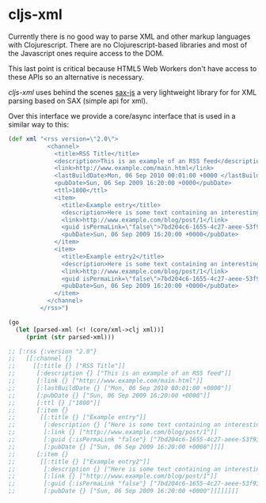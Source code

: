 cljs-xml
========

Currently there is no good way to parse XML and other markup languages with Clojurescript. There are no Clojurescript-based libraries and most of the Javascript ones require access to the DOM.

This last point is critical because HTML5 Web Workers don't have access to these APIs so an alternative is necessary.

*cljs-xml* uses behind the scenes [sax-js](https://github.com/isaacs/sax-js) a very lightweight library for for XML parsing based on SAX (simple api for xml).

Over this interface we provide a core/async interface that is used in a similar way to this:

```clojure
(def xml "<rss version=\"2.0\">
           <channel>
             <title>RSS Title</title>
             <description>This is an example of an RSS feed</description>
             <link>http://www.example.com/main.html</link>
             <lastBuildDate>Mon, 06 Sep 2010 00:01:00 +0000 </lastBuildDate>
             <pubDate>Sun, 06 Sep 2009 16:20:00 +0000</pubDate>
             <ttl>1800</ttl>
             <item>
               <title>Example entry</title>
               <description>Here is some text containing an interesting description.</description>
               <link>http://www.example.com/blog/post/1</link>
               <guid isPermaLink=\"false\">7bd204c6-1655-4c27-aeee-53f933c5395f</guid>
               <pubDate>Sun, 06 Sep 2009 16:20:00 +0000</pubDate>
             </item>
             <item>
               <title>Example entry2</title>
               <description>Here is some text containing an interesting description.</description>
               <link>http://www.example.com/blog/post/1</link>
               <guid isPermaLink=\"false\">7bd204c6-1655-4c27-aeee-53f933c5395f</guid>
               <pubDate>Sun, 06 Sep 2009 16:20:00 +0000</pubDate>
             </item>
           </channel>
         </rss>")

(go
  (let [parsed-xml (<! (core/xml->clj xml))]
     (print (str parsed-xml)))

;; [:rss {:version "2.0"}
;;   [[:channel {}
;;     [[:title {} ["RSS Title"]]
;;      [:description {} ["This is an example of an RSS feed"]]
;;      [:link {} ["http://www.example.com/main.html"]]
;;      [:lastBuildDate {} ["Mon, 06 Sep 2010 00:01:00 +0000"]]
;;      [:pubDate {} ["Sun, 06 Sep 2009 16:20:00 +0000"]]
;;      [:ttl {} ["1800"]]
;;      [:item {}
;;       [[:title {} ["Example entry"]]
;;        [:description {} ["Here is some text containing an interesting description."]]
;;        [:link {} ["http://www.example.com/blog/post/1"]]
;;        [:guid {:isPermaLink "false"} ["7bd204c6-1655-4c27-aeee-53f933c5395f"]]
;;        [:pubDate {} ["Sun, 06 Sep 2009 16:20:00 +0000"]]]]
;;      [:item {}
;;       [[:title {} ["Example entry2"]]
;;        [:description {} ["Here is some text containing an interesting description."]]
;;        [:link {} ["http://www.example.com/blog/post/1"]]
;;        [:guid {:isPermaLink "false"} ["7bd204c6-1655-4c27-aeee-53f933c5395f"]]
;;        [:pubDate {} ["Sun, 06 Sep 2009 16:20:00 +0000"]]]]]]]]
```

